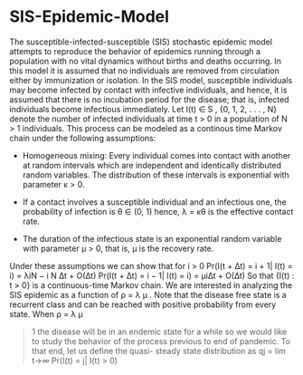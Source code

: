 # SIS-Epidemic-Model

The susceptible-infected-susceptible (SIS) stochastic epidemic model attempts to reproduce
the behavior of epidemics running through a population with no vital dynamics without births
and deaths occurring. In this model it is assumed that no individuals are removed from circulation either by immunization or isolation. In the SIS model, susceptible individuals may
become infected by contact with infective individuals, and hence, it is assumed that there is no
incubation period for the disease; that is, infected individuals become infectious immediately.
Let I(t) ∈ S , {0, 1, 2, . . . , N} denote the number of infected individuals at time t > 0 in
a population of N > 1 individuals. This process can be modeled as a continous time Markov
chain under the following assumptions:

- Homogeneous mixing: Every individual comes into contact with another at random intervals which are independent and identically distributed random variables. The distribution
of these intervals is exponential with parameter κ > 0.

- If a contact involves a susceptible individual and an infectious one, the probability of
infection is θ ∈ (0, 1) hence, λ = κθ is the effective contact rate.

- The duration of the infectious state is an exponential random variable with parameter
µ > 0, that is, µ is the recovery rate.

Under these assumptions we can show that for i > 0
Pr(I(t + ∆t) = i + 1| I(t) = i) = λiN − i
N
∆t + O(∆t)
Pr(I(t + ∆t) = i − 1| I(t) = i) = µi∆t + O(∆t)
So that {I(t) : t > 0} is a continuous-time Markov chain. We are interested in analyzing the
SIS epidemic as a function of ρ =
λ
µ
. Note that the disease free state is a recurrent class and
can be reached with positive probability from every state. When ρ =
λ
µ
> 1 the disease will be
in an endemic state for a while so we would like to study the behavior of the process previous
to end of pandemic. To that end, let us define the quasi- steady state distribution as
qj = lim
t→∞
Pr(I(t) = j| I(t) > 0)
